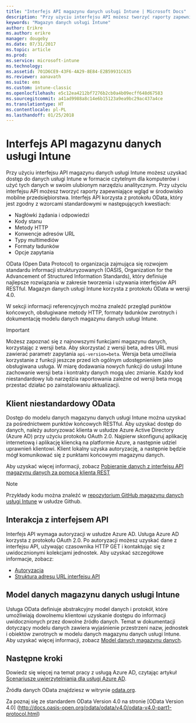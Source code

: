 ```yaml
---
title: "Interfejs API magazynu danych usługi Intune | Microsoft Docs"
description: "Przy użyciu interfejsu API możesz tworzyć raporty zapewniające wgląd w środowisko mobilne przedsiębiorstwa."
keywords: "Magazyn danych usługi Intune"
author: Erikre
ms.author: erikre
manager: dougeby
ms.date: 07/31/2017
ms.topic: article
ms.prod: 
ms.service: microsoft-intune
ms.technology: 
ms.assetid: 701D6CE9-43F6-4A29-8E84-E2B59931C635
ms.reviewer: aanavath
ms.suite: ems
ms.custom: intune-classic
ms.openlocfilehash: e5c12ea4212bf7276b2cb0a4b09ecff648d67583
ms.sourcegitcommit: a41ad9988a8c14e6b15123a9ea9bc29ac437a4ce
ms.translationtype: HT
ms.contentlocale: pl-PL
ms.lasthandoff: 01/25/2018
---
```

#  <a name="intune-data-warehouse-api"></a>Interfejs API magazynu danych usługi Intune

Przy użyciu interfejsu API magazynu danych usługi Intune możesz uzyskać dostęp do danych usługi Intune w formacie czytelnym dla komputerów i użyć tych danych w swoim ulubionym narzędziu analitycznym. Przy użyciu interfejsu API możesz tworzyć raporty zapewniające wgląd w środowisko mobilne przedsiębiorstwa. Interfejs API korzysta z protokołu OData, który jest zgodny z wzorcami standardowymi w następujących kwestiach:

  -   Nagłówki żądania i odpowiedzi
  -   Kody stanu
  -   Metody HTTP
  -   Konwencje adresów URL
  -   Typy multimediów
  -   Formaty ładunków
  -   Opcje zapytania

OData (Open Data Protocol) to organizacja zajmująca się rozwojem standardu informacji strukturyzowanych (OASIS, Organization for the Advancement of Structured Information Standards), który definiuje najlepsze rozwiązania w zakresie tworzenia i używania interfejsów API RESTful. Magazyn danych usługi Intune korzysta z protokołu OData w wersji 4.0.

W sekcji informacji referencyjnych można znaleźć przegląd punktów końcowych, obsługiwane metody HTTP, formaty ładunków zwrotnych i dokumentację modelu danych magazynu danych usługi Intune.

> [!Important]  
> Możesz zapoznać się z najnowszymi funkcjami magazynu danych, korzystając z wersji beta. Aby skorzystać z wersji beta, adres URL musi zawierać parametr zapytania `api-version=beta`. Wersja beta umożliwia korzystanie z funkcji jeszcze przed ich ogólnym udostępnieniem jako obsługiwana usługa. W miarę dodawania nowych funkcji do usługi Intune zachowanie wersji beta i kontrakty danych mogą ulec zmianie. Każdy kod niestandardowy lub narzędzia raportowania zależne od wersji beta mogą przestać działać po zainstalowaniu aktualizacji. <!--If you experience problems with the beta service, follow [link to feedback process]() to report the issue or provide feedback.-->

## <a name="odata-custom-client"></a>Klient niestandardowy OData

Dostęp do modelu danych magazynu danych usługi Intune można uzyskać za pośrednictwem punktów końcowych RESTful. Aby uzyskać dostęp do danych, należy autoryzować klienta w usłudze Azure Active Directory (Azure AD) przy użyciu protokołu OAuth 2.0. Najpierw skonfiguruj aplikację internetową i aplikację kliencką na platformie Azure, a następnie udziel uprawnień klientowi. Klient lokalny uzyska autoryzację, a następnie będzie mógł komunikować się z punktami końcowymi magazynu danych.

Aby uzyskać więcej informacji, zobacz [Pobieranie danych z interfejsu API magazynu danych za pomocą klienta REST](reports-proc-data-rest.md)

> [!Note]  
> Przykłady kodu można znaleźć w [repozytorium GitHub magazynu danych usługi Intune](https://github.com/Microsoft/Intune-Data-Warehouse) w usłudze Github.

## <a name="interacting-with-the-api"></a>Interakcja z interfejsem API

Interfejs API wymaga autoryzacji w usłudze Azure AD. Usługa Azure AD korzysta z protokołu OAuth 2.0. Po autoryzacji możesz uzyskać dane z interfejsu API, używając czasownika HTTP GET i kontaktując się z uwidocznionymi kolekcjami jednostek. Aby uzyskać szczegółowe informacje, zobacz:

 -  [Autoryzacja](reports-api-url.md)
 -  [Struktura adresu URL interfejsu API](reports-api-url.md)

## <a name="intune-data-warehouse-data-model"></a>Model danych magazynu danych usługi Intune

Usługa OData definiuje abstrakcyjny model danych i protokół, które umożliwiają dowolnemu klientowi uzyskanie dostępu do informacji uwidocznionych przez dowolne źródło danych. Temat w dokumentacji dotyczący modelu danych zawiera wyjaśnienie przestrzeni nazw, jednostek i obiektów zwrotnych w modelu danych magazynu danych usługi Intune. Aby uzyskać więcej informacji, zobacz [Model danych magazynu danych](reports-ref-data-model.md).

## <a name="next-steps"></a>Następne kroki

Dowiedz się więcej na temat pracy z usługą Azure AD, czytając artykuł [Scenariusze uwierzytelniania dla usługi Azure AD](https://docs.microsoft.com/azure/active-directory/develop/active-directory-authentication-scenarios).

Źródła danych OData znajdziesz w witrynie [odata.org](http://www.odata.org).
  
Za poznaj się ze standardem OData Version 4.0 na stronie [OData Version 4.0] (http://docs.oasis-open.org/odata/odata/v4.0/odata-v4.0-part1-protocol.html)  
